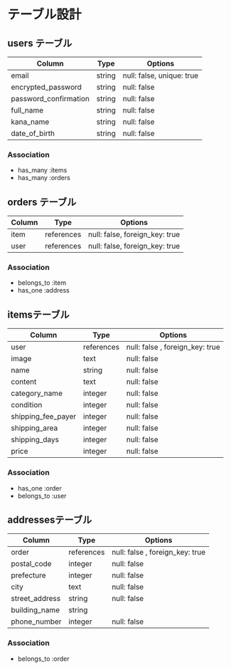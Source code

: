 # テーブル設計

## users テーブル

| Column                | Type   | Options                   |
| ------------------    | ------ | ------------------------- |
| email                 | string | null: false, unique: true |
| encrypted_password    | string | null: false               |
| password_confirmation | string | null: false               |
| full_name             | string | null: false               |
| kana_name             | string | null: false               |
| date_of_birth         | string | null: false               |

### Association

- has_many :items
- has_many :orders


## orders テーブル

| Column | Type       | Options                        |
| ------ | ---------- | ------------------------------ |
| item   | references | null: false, foreign_key: true |
| user   | references | null: false, foreign_key: true |

### Association

- belongs_to :item
- has_one :address


##  itemsテーブル

| Column             | Type       | Options                         |
| ------------------ | ---------- | ------------------------------- |
| user               | references | null: false , foreign_key: true |
| image              | text       | null: false                     |
| name               | string     | null: false                     |
| content            | text       | null: false                     |
| category_name      | integer    | null: false                     |
| condition          | integer    | null: false                     |
| shipping_fee_payer | integer    | null: false                     |
| shipping_area      | integer    | null: false                     |
| shipping_days      | integer    | null: false                     |
| price              | integer    | null: false                     |

### Association

- has_one :order
- belongs_to :user

##  addressesテーブル

| Column         | Type       | Options                         |
| -------------- | ---------- | ------------------------------- |
| order          | references | null: false , foreign_key: true |
| postal_code    | integer    | null: false                     |
| prefecture     | integer    | null: false                     |
| city           | text       | null: false                     |
| street_address | string     | null: false                     |
| building_name  | string     |                                 |
| phone_number   | integer    | null: false                     |

### Association

- belongs_to :order